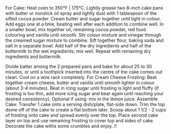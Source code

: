 For Cake:
Heat oven to 350°F | 175°C. Lightly grease two 8-inch cake pans with butter or nonstick oil spray and lightly dust with 1 tablespoon of the sifted cocoa powder.
Cream butter and sugar together until light in colour. Add eggs one at a time, beating well after each addition to combine well.
In a smaller bowl, mix together oil, remaining cocoa powder, red food colouring and vanilla until smooth. Stir colour mixture and vinegar through the creamed sugar mixture to combine.
Sift together flour, baking soda and salt in a separate bowl. Add half of the dry ingredients and half of the buttermilk to the wet ingredients; mix well. Repeat with remaining dry ingredients and buttermilk. 

Divide batter among the 2 prepared pans and bake for about 25 to 30 minutes, or until a toothpick inserted into the centre of the cake comes out clean. Cool on a wire rack completely.
For Cream Cheese Frosting:
Beat together cream cheese, butter and vanilla until smooth lighter in colour (about 3-4 minutes). Beat in icing sugar until frosting is light and fluffy (if frosting is too thin, add more icing sugar and beat again until reaching your desired consistency).
Optional if using: mix in the lemon juice.
Assemble Cake:
Transfer 1 cake onto a serving dish/plate, flat-side down. Trim the top dome off of the cake to create a flat bottom later. Scoop about 1 1/2 - 2 cups of frosting onto cake and spread evenly over the top.
Place second cake layer on top and use remaining frosting to cover top and sides of cake.
Decorate the cake withs some crumbles and enjoy..!!